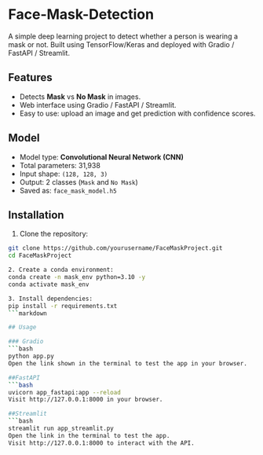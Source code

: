 # Face-Mask-Detection
A simple deep learning project to detect whether a person is wearing a mask or not. Built using TensorFlow/Keras and deployed with Gradio / FastAPI / Streamlit.

## Features 
- Detects **Mask** vs **No Mask** in images.
- Web interface using Gradio / FastAPI / Streamlit.
- Easy to use: upload an image and get prediction with confidence scores.

## Model
- Model type: **Convolutional Neural Network (CNN)**  
- Total parameters: 31,938  
- Input shape: `(128, 128, 3)`  
- Output: 2 classes (`Mask` and `No Mask`)  
- Saved as: `face_mask_model.h5`

## Installation
1. Clone the repository:
```bash
git clone https://github.com/yourusername/FaceMaskProject.git
cd FaceMaskProject

2. Create a conda environment:
conda create -n mask_env python=3.10 -y
conda activate mask_env

3. Install dependencies:
pip install -r requirements.txt
```markdown

## Usage

### Gradio
```bash
python app.py
Open the link shown in the terminal to test the app in your browser.

##FastAPI
```bash
uvicorn app_fastapi:app --reload
Visit http://127.0.0.1:8000 in your browser.

##Streamlit
```bash
streamlit run app_streamlit.py
Open the link in the terminal to test the app.
Visit http://127.0.0.1:8000 to interact with the API.

